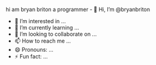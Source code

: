 hi am bryan briton a programmer - 👋 Hi, I’m @bryanbriton
- 👀 I’m interested in ...
- 🌱 I’m currently learning ...
- 💞️ I’m looking to collaborate on ...
- 📫 How to reach me ...
- 😄 Pronouns: ...
- ⚡ Fun fact: ...

<!---
bryanbriton/bryanbriton is a ✨ special ✨ repository because its `README.md` (this file) appears on your GitHub profile.
You can click the Preview link to take a look at your changes.
--->
